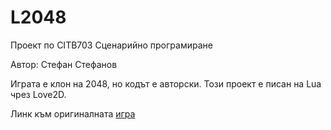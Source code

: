 
# L2048

Проект по CITB703 Сценарийно програмиране

Автор: Стефан Стефанов

Играта е клон на 2048, но кодът е авторски. Този проект е писан на Lua чрез Love2D.

Линк към оригиналната [игра](https://github.com/gabrielecirulli/2048)
